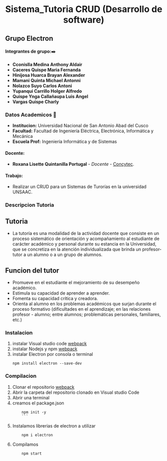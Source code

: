 # **<center> Sistema_Tutoria CRUD (Desarrollo de software) </center>**

## Grupo Electron

#### Integrantes de grupo:✒️
- **Cconislla Medina Anthony Aldair**
- **Caceres Quispe Maria Fernanda**
- **Hinijosa Huarca Brayan Alexander** 
- **Mamani Quinta Michael Antonni**
- **Nolazco Suyo Carlos Antoni** 
- **Yupanqui Carrillo Holger Alfredo** 
- **Quispe Ynga Callañaupa Luis Angel**
- **Vargas Quispe Charly**

### Datos Academicos 📖

- **Institucion:** Universidad Nacional de San Antonio Abad del Cusco
- **Facultad:** Facultad de Ingeniería Eléctrica, Electrónica, Informática y Mecánica
- **Escuela Prof:** Ingeniería Informática y de Sistemas

#### Docente:

- **Roxana Lisette Quintanilla Portugal** - _Docente_ - [Concytec](http://directorio.concytec.gob.pe/appDirectorioCTI/VerDatosInvestigador.do;jsessionid=a64a00668b861c4a52fdead99791?id_investigador=40930).

#### Trabajo:

- Realizar un CRUD para un Sistemas de Turorías en la universidad UNSAAC.

### Descripcion Tutoria
## Tutoria
- La tutoría es una modalidad de la actividad docente que consiste en un proceso sistemático de orientación y acompañamiento al estudiante de carácter académico y personal durante su estancia en la Universidad, que se concretiza en la atención individualizada que brinda un profesor-tutor a un alumno o a un grupo de alumnos.
## Funcion del tutor
- Promueve en el estudiante el mejoramiento de su desempeño académico.
- Estimula su capacidad de aprender a aprender.
- Fomenta su capacidad crítica y creadora.
- Orienta al alumno en los problemas académicos que surjan durante el proceso formativo (dificultades en el aprendizaje; en las relaciones profesor - alumno; entre alumnos; problemáticas personales, familiares, etc.)

### Instalacion
1. instalar Visual studio code [webpack](https://code.visualstudio.com/) 
2. instalar Nodejs y npm [webpack](https://nodejs.org/es/)
3. instalar Electron por consola o terminal 
    ```shell
    npm install electron --save-dev
    ```
### Compilacion
1. Clonar el repositorio [webpack](https://github.com/tonyccm2/tutorias-unsaac)
2. Abrir la carpeta del repositorio clonado en Visual studio Code
3. Abrir una terminal 
4. creamos el package.json
    ```shell
        npm init -y
        ```
5. Instalamos librerias de electron a utilizar
    ```shell
        npm i electron
    ```
6. Compilamos
    ```shell
        npm start
    ```


